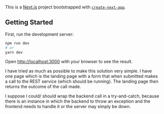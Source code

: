 This is a [Next.js](https://nextjs.org/) project bootstrapped with [`create-next-app`](https://github.com/vercel/next.js/tree/canary/packages/create-next-app).

## Getting Started

First, run the development server:

```bash
npm run dev
# or
yarn dev
```

Open [http://localhost:3000](http://localhost:3000) with your browser to see the result.

<p>I have tried as much as possible to make this solution very simple. I have one page which is the landing page with a form that when submitted makes a call to the REST service (which should be running). The landing page then returns the outcome of the call made. </p>

<p>I suppose I could/ should wrap the backend call in a try-and-catch, because there is an instance in which the backend to throw an exception and the frontend needs to handle it or the server may simply be down.</p>


